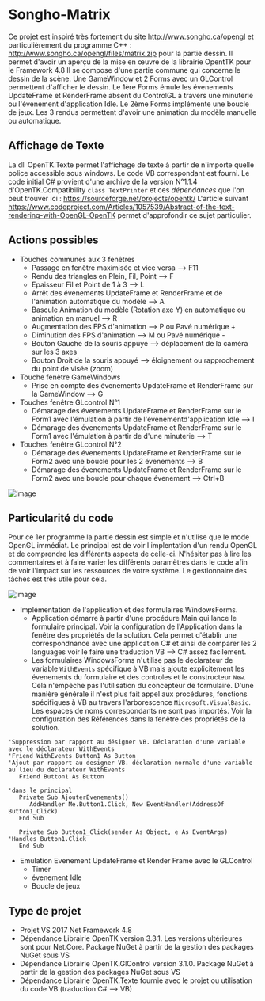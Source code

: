 # Songho-Matrix
Ce projet est inspiré très fortement du site http://www.songho.ca/opengl et particulièrement du programme C++ : http://www.songho.ca/opengl/files/matrix.zip pour la partie dessin. 
Il permet d'avoir un aperçu de la mise en œuvre de la librairie OpentTK pour le Framework 4.8
Il se compose d'une partie commune qui concerne le dessin de la scène. Une GameWindow et 2 Forms avec un GLControl permettent d'afficher le dessin.
Le 1ère Forms émule les évenements UpdateFrame et RenderFrame absent du ControlGL à travers une minuterie ou l'évenement d'application Idle.
Le 2ème Forms implémente une boucle de jeux.
Les 3 rendus permettent d'avoir une animation du modèle manuelle ou automatique.

## Affichage de Texte
La dll OpenTK.Texte permet l'affichage de texte à partir de n'importe quelle police accessible sous windows. Le code VB correspondant est fourni. 
Le code initial C# provient d'une archive de la version N°1.1.4 d'OpenTK.Compatibility `class TextPrinter` et ces *dépendances* que l'on peut trouver ici : https://sourceforge.net/projects/opentk/
L'article suivant https://www.codeproject.com/Articles/1057539/Abstract-of-the-text-rendering-with-OpenGL-OpenTK permet d'approfondir ce sujet particulier.

## Actions possibles
- Touches communes aux 3 fenêtres
   - Passage en fenêtre maximisée et vice versa --> F11 
   - Rendu des triangles en Plein, Fil, Point -->  F
   - Epaisseur Fil et Point de 1 à 3 --> L
   - Arrêt des évenements UpdateFrame et RenderFrame et de l'animation automatique du modèle --> A
   - Bascule Animation du modèle (Rotation axe Y) en automatique ou animation en manuel --> R
   - Augmentation des FPS d'animation --> P ou Pavé numérique + 
   - Diminution des FPS d'animation --> M ou Pavé numérique -
   - Bouton Gauche de la souris appuyé --> déplacement de la caméra sur les 3 axes
   - Bouton Droit de la souris appuyé --> éloignement ou rapprochement du point de visée (zoom)
- Touche fenêtre GameWindows   
   - Prise en compte des évenements UpdateFrame et RenderFrame sur la GameWindow --> G
- Touches fenêtre GLcontrol N°1
   - Démarage des évenements UpdateFrame et RenderFrame sur le Form1 avec l'émulation à partir de l'évenementd'application Idle --> I
   - Démarage des évenements UpdateFrame et RenderFrame sur le Form1 avec l'émulation à partir de d'une minuterie --> T
- Touches fenêtre GLcontrol N°2
   - Démarage des évenements UpdateFrame et RenderFrame sur le Form2 avec une boucle pour les 2 évenements --> B
   - Démarage des évenements UpdateFrame et RenderFrame sur le Form2 avec une boucle pour chaque évenement --> Ctrl+B

![image](https://user-images.githubusercontent.com/81978881/114317360-045a4300-9b08-11eb-8be9-669bc93e583d.png)

## Particularité du code
Pour ce 1er programme la partie dessin est simple et n'utilise que le mode OpenGL immédiat. Le principal est de voir l'implentation d'un rendu OpenGL et de comprendre les différents aspects de celle-ci. N'hésiter pas à lire les commentaires et à faire varier les différents paramètres dans le code afin de voir l'impact sur les ressources de votre système. Le gestionnaire des tâches est très utile pour cela.

![image](https://user-images.githubusercontent.com/81978881/114319810-56549600-9b13-11eb-883e-14e1d74c96a7.png)

- Implémentation de l'application et des formulaires WindowsForms. 
   - Application démarre à partir d'une procédure Main qui lance le formulaire principal. Voir la configuration de l'Application dans la fenêtre des propriétés de la solution. Cela permet d'établir une correspondnance avec une application C# et ainsi de comparer les 2 languages voir le faire une traduction VB --> C# assez facilement.
   - Les formulaires WindowsForms n'utilise pas le declarateur de variable `WithEvents` spécifique à VB mais ajoute explicitement les évenements du formulaire et des controles et le constructeur `New`. Cela n'empêche pas l'utilisation du concepteur de formulaire. D'une manière générale il n'est plus fait appel aux procédures, fonctions spécifiques à VB au travers l'arborescence `Microsoft.VisualBasic`. Les espaces de noms correspondants ne sont pas importés. Voir la configuration des Références dans la fenêtre des propriétés de la solution. 
```vb.net
'Suppression par rapport au désigner VB. Déclaration d'une variable avec le déclarateur WithEvents
'Friend WithEvents Button1 As Button
'Ajout par rapport au designer VB. déclaration normale d'une variable au lieu du declarateur WithEvents
   Friend Button1 As Button
    
'dans le principal
   Private Sub AjouterEvenements()
      AddHandler Me.Button1.Click, New EventHandler(AddressOf Button1_Click)
   End Sub
   
   Private Sub Button1_Click(sender As Object, e As EventArgs) 'Handles Button1.Click
   End Sub
```
- Emulation Evenement UpdateFrame et Render Frame avec le GLControl
   - Timer
   - évenement Idle
   - Boucle de jeux

## Type de projet
- Projet VS 2017 Net Framework 4.8
- Dépendance Librairie OpenTK version 3.3.1. Les versions ultérieures sont pour Net.Core. Package NuGet à partir de la gestion des packages NuGet sous VS
- Dépendance Librairie OpenTK.GlControl version 3.1.0. Package NuGet à partir de la gestion des packages NuGet sous VS
- Dépendance Librairie OpenTK.Texte fournie avec le projet ou utilisation du code VB (traduction C# --> VB)
